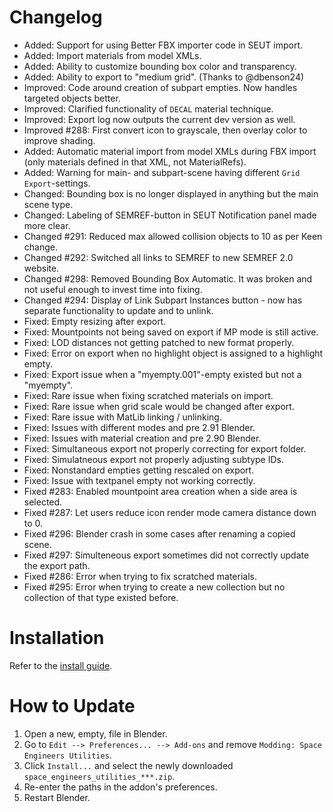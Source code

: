 # Changelog
* Added: Support for using Better FBX importer code in SEUT import.
* Added: Import materials from model XMLs.
* Added: Ability to customize bounding box color and transparency.
* Added: Ability to export to "medium grid". (Thanks to @dbenson24)
* Improved: Code around creation of subpart empties. Now handles targeted objects better.
* Improved: Clarified functionality of `DECAL` material technique.
* Improved: Export log now outputs the current dev version as well.
* Improved #288: First convert icon to grayscale, then overlay color to improve shading.
* Added: Automatic material import from model XMLs during FBX import (only materials defined in that XML, not MaterialRefs).
* Added: Warning for main- and subpart-scene having different `Grid Export`-settings.
* Changed: Bounding box is no longer displayed in anything but the main scene type.
* Changed: Labeling of SEMREF-button in SEUT Notification panel made more clear.
* Changed #291: Reduced max allowed collision objects to 10 as per Keen change.
* Changed #292: Switched all links to SEMREF to new SEMREF 2.0 website.
* Changed #298: Removed Bounding Box Automatic. It was broken and not useful enough to invest time into fixing.
* Changed #294: Display of Link Subpart Instances button - now has separate functionality to update and to unlink.
* Fixed: Empty resizing after export.
* Fixed: Mountpoints not being saved on export if MP mode is still active.
* Fixed: LOD distances not getting patched to new format properly.
* Fixed: Error on export when no highlight object is assigned to a highlight empty.
* Fixed: Export issue when a "myempty.001"-empty existed but not a "myempty".
* Fixed: Rare issue when fixing scratched materials on import.
* Fixed: Rare issue when grid scale would be changed after export.
* Fixed: Rare issue with MatLib linking / unlinking.
* Fixed: Issues with different modes and pre 2.91 Blender.
* Fixed: Issues with material creation and pre 2.90 Blender.
* Fixed: Simultaneous export not properly correcting for export folder.
* Fixed: Simulatneous export not properly adjusting subtype IDs.
* Fixed: Nonstandard empties getting rescaled on export.
* Fixed: Issue with textpanel empty not working correctly.
* Fixed #283: Enabled mountpoint area creation when a side area is selected.
* Fixed #287: Let users reduce icon render mode camera distance down to 0.
* Fixed #296: Blender crash in some cases after renaming a copied scene.
* Fixed #297: Simulteneous export sometimes did not correctly update the export path.
* Fixed #286: Error when trying to fix scratched materials.
* Fixed #295: Error when trying to create a new collection but no collection of that type existed before.

# Installation
Refer to the [install guide](https://space-engineers-modding.github.io/modding-reference/tutorials/tools/3d-modelling/seut/setup.html).

# How to Update
1. Open a new, empty, file in Blender.
2. Go to `Edit --> Preferences... --> Add-ons` and remove `Modding: Space Engineers Utilities`.
3. Click `Install...` and select the newly downloaded `space_engineers_utilities_***.zip`.
4. Re-enter the paths in the addon's preferences.
5. Restart Blender.
